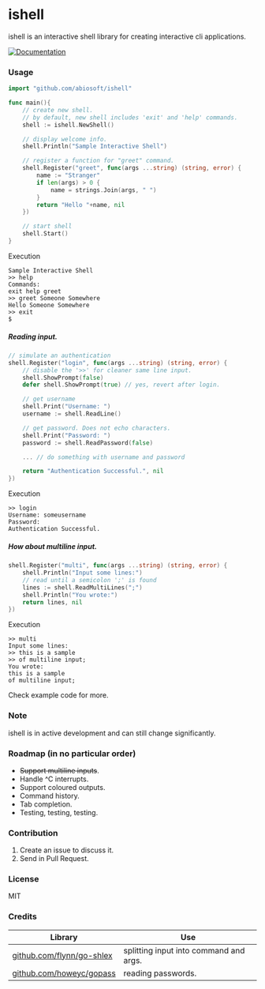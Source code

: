 # ishell
ishell is an interactive shell library for creating interactive cli applications.

[![Documentation](https://img.shields.io/badge/godoc-reference-blue.svg?style=flat-square)](https://godoc.org/github.com/abiosoft/ishell)

### Usage

```go
import "github.com/abiosoft/ishell"

func main(){
    // create new shell.
    // by default, new shell includes 'exit' and 'help' commands.
    shell := ishell.NewShell()

	// display welcome info.
	shell.Println("Sample Interactive Shell")

	// register a function for "greet" command.
    shell.Register("greet", func(args ...string) (string, error) {
        name := "Stranger"
        if len(args) > 0 {
            name = strings.Join(args, " ")
        }
		return "Hello "+name, nil
	})

	// start shell
	shell.Start()
}
```
Execution
```
Sample Interactive Shell
>> help
Commands:
exit help greet
>> greet Someone Somewhere
Hello Someone Somewhere
>> exit
$
```

##### Reading input.
```go
// simulate an authentication
shell.Register("login", func(args ...string) (string, error) {
	// disable the '>>' for cleaner same line input.
	shell.ShowPrompt(false)
	defer shell.ShowPrompt(true) // yes, revert after login.

    // get username
	shell.Print("Username: ")
	username := shell.ReadLine()

    // get password. Does not echo characters.
	shell.Print("Password: ")
	password := shell.ReadPassword(false)

	... // do something with username and password

    return "Authentication Successful.", nil
})
```
Execution
```
>> login
Username: someusername
Password:
Authentication Successful.
```

##### How about multiline input.
```go
shell.Register("multi", func(args ...string) (string, error) {
	shell.Println("Input some lines:")
	// read until a semicolon ';' is found
	lines := shell.ReadMultiLines(";")
	shell.Println("You wrote:")
	return lines, nil
})
```
Execution
```
>> multi
Input some lines:
>> this is a sample 
>> of multiline input;
You wrote:
this is a sample
of multiline input;
```

Check example code for more.

### Note
ishell is in active development and can still change significantly.

### Roadmap (in no particular order)
* ~~Support multiline inputs~~.
* Handle ^C interrupts.
* Support coloured outputs.
* Command history.
* Tab completion.
* Testing, testing, testing.

### Contribution
1. Create an issue to discuss it.
2. Send in Pull Request.

### License
MIT

### Credits
Library | Use
------- | -----
[github.com/flynn/go-shlex](http://github.com/flynn/go-shlex) | splitting input into command and args.
[github.com/howeyc/gopass](http://github.com/howeyc/gopass) | reading passwords.
